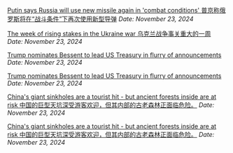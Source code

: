 [Putin says Russia will use new missile again in 'combat conditions'
普京称俄罗斯将在“战斗条件”下再次使用新型导弹](https://www.bbc.com/news/articles/cx28dzvxjyjo)
*Date: November 23, 2024*

[The week of rising stakes in the Ukraine war
乌克兰战争事关重大的一周](https://www.bbc.com/news/articles/cvgxly3nzwpo)
*Date: November 23, 2024*

[Trump nominates Bessent to lead US Treasury in flurry of announcements](https://www.bbc.com/news/articles/cj3mv6l1ypyo)
*Date: November 23, 2024*

[Trump nominates Bessent to lead US Treasury in flurry of announcements](https://www.bbc.com/news/articles/cj3mv6l1ypyo)
*Date: November 23, 2024*

[China's giant sinkholes are a tourist hit - but ancient forests inside are at risk
中国的巨型天坑深受游客欢迎，但其内部的古老森林正面临危险。](https://www.bbc.com/news/articles/c8697gqwyx6o)
*Date: November 23, 2024*

[China's giant sinkholes are a tourist hit - but ancient forests inside are at risk
中国的巨型天坑深受游客欢迎，但其内部的古老森林正面临危险。](https://www.bbc.com/news/articles/c8697gqwyx6o)
*Date: November 23, 2024*
